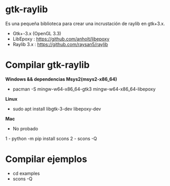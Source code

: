# gtk-raylib
Es una pequeña biblioteca para crear una incrustación de raylib en gtk+3.x.

- Gtk+-3.x (OpenGL 3.3)
- LibEpoxy : https://github.com/anholt/libepoxy
- Raylib 3.x : https://github.com/raysan5/raylib

# Compilar gtk-raylib

**Windows && dependencias Msys2(msys2-x86_64)**
- pacman -S mingw-w64-x86_64-gtk3 mingw-w64-x86_64-libepoxy

**Linux**
- sudo apt install libgtk-3-dev libepoxy-dev

**Mac**
- No probado

1 - python -m pip install scons
2 - scons -Q

# Compilar ejemplos
- cd examples
- scons -Q
